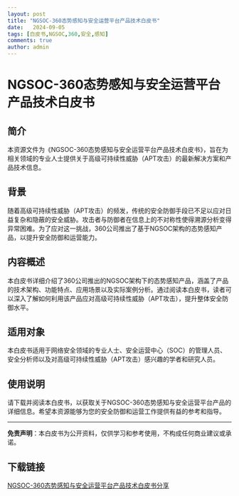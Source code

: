 ```yaml
---
layout: post
title: "NGSOC-360态势感知与安全运营平台产品技术白皮书"
date:   2024-09-05
tags: [白皮书,NGSOC,360,安全,感知]
comments: true
author: admin
---
```

# NGSOC-360态势感知与安全运营平台产品技术白皮书

## 简介

本资源文件为《NGSOC-360态势感知与安全运营平台产品技术白皮书》，旨在为相关领域的专业人士提供关于高级可持续性威胁（APT攻击）的最新解决方案和产品技术信息。

## 背景

随着高级可持续性威胁（APT攻击）的频发，传统的安全防御手段已不足以应对日益复杂和隐蔽的安全威胁。攻击者与防御者在信息上的不对称性使得溯源分析变得异常困难。为了应对这一挑战，360公司推出了基于NGSOC架构的态势感知产品，以提升安全防御和运营能力。

## 内容概述

本白皮书详细介绍了360公司推出的NGSOC架构下的态势感知产品，涵盖了产品的技术架构、功能特点、应用场景以及实际案例分析。通过阅读本白皮书，读者可以深入了解如何利用该产品应对高级可持续性威胁（APT攻击），提升整体安全防御水平。

## 适用对象

本白皮书适用于网络安全领域的专业人士、安全运营中心（SOC）的管理人员、安全分析师以及对高级可持续性威胁（APT攻击）感兴趣的学者和研究人员。

## 使用说明

请下载并阅读本白皮书，以获取关于NGSOC-360态势感知与安全运营平台产品的详细信息。希望本资源能够为您的安全防御和运营工作提供有益的参考和指导。

---

**免责声明**：本白皮书为公开资料，仅供学习和参考使用，不构成任何商业建议或承诺。

## 下载链接

[NGSOC-360态势感知与安全运营平台产品技术白皮书分享](https://pan.quark.cn/s/f1e49df266f4)